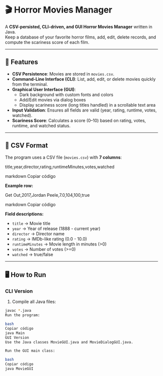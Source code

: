 # 🎬 Horror Movies Manager

A **CSV-persisted, CLI-driven, and GUI Horror Movies Manager** written in Java.  
Keep a database of your favorite horror films, add, edit, delete records, and compute the scariness score of each film.

---

## 🚀 Features

- **CSV Persistence**: Movies are stored in `movies.csv`.  
- **Command-Line Interface (CLI)**: List, add, edit, or delete movies quickly from the terminal.  
- **Graphical User Interface (GUI)**:  
  - Dark background with custom fonts and colors  
  - Add/Edit movies via dialog boxes  
  - Display scariness score (long titles handled) in a scrollable text area  
- **Input Validation**: Ensures all fields are valid (year, rating, runtime, votes, watched).  
- **Scariness Score**: Calculates a score (0–10) based on rating, votes, runtime, and watched status.  

---

## 📂 CSV Format

The program uses a CSV file (`movies.csv`) with **7 columns**:

title,year,director,rating,runtimeMinutes,votes,watched

markdown
Copiar código

**Example row:**

Get Out,2017,Jordan Peele,7.0,104,100,true

markdown
Copiar código

**Field descriptions:**

- `title` → Movie title  
- `year` → Year of release (1888 - current year)  
- `director` → Director name  
- `rating` → IMDb-like rating (0.0 - 10.0)  
- `runtimeMinutes` → Movie length in minutes (>0)  
- `votes` → Number of votes (>=0)  
- `watched` → true/false  

---

## 🖥️ How to Run

### CLI Version

1. Compile all Java files:  
```bash
javac *.java
Run the program:

bash
Copiar código
java Main
GUI Version
Use the Java classes MovieGUI.java and MovieDialogGUI.java.

Run the GUI main class:

bash
Copiar código
java MovieGUI
